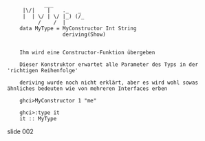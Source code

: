                ___
         |\/|    |    ._   _
         |  | \/ | \/ |_) (/_
              /    /  |
        data MyType = MyConstructor Int String
                      deriving(Show)


        Ihm wird eine Constructor-Funktion übergeben

        Dieser Konstruktor erwartet alle Parameter des Typs in der 'richtigen Reihenfolge'

        deriving wurde noch nicht erklärt, aber es wird wohl sowas ähnliches bedeuten wie von mehreren Interfaces erben

        ghci>MyConstructor 1 "me"

        ghci>:type it
        it :: MyType
















































































slide 002
